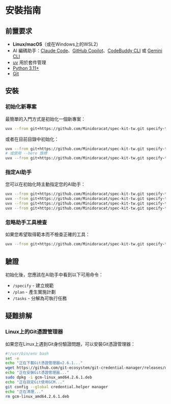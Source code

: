 # 安裝指南

## 前置要求

- **Linux/macOS**（或在Windows上的WSL2）
- AI 編碼助手：[Claude Code](https://www.anthropic.com/claude-code)、[GitHub Copilot](https://code.visualstudio.com/)、[CodeBuddy CLI](https://www.codebuddy.ai/cli) 或 [Gemini CLI](https://github.com/google-gemini/gemini-cli)
- [uv](https://docs.astral.sh/uv/) 用於套件管理
- [Python 3.11+](https://www.python.org/downloads/)
- [Git](https://git-scm.com/downloads)

## 安裝

### 初始化新專案

最簡單的入門方式是初始化一個新專案：

```bash
uvx --from git+https://github.com/Minidoracat/spec-kit-tw.git specify-tw init <PROJECT_NAME>
```

或者在目前目錄中初始化：

```bash
uvx --from git+https://github.com/Minidoracat/spec-kit-tw.git specify-tw init .
# 或使用 --here 旗標
uvx --from git+https://github.com/Minidoracat/spec-kit-tw.git specify-tw init --here
```

### 指定AI助手

您可以在初始化時主動指定您的AI助手：

```bash
uvx --from git+https://github.com/Minidoracat/spec-kit-tw.git specify-tw init <project_name> --ai claude
uvx --from git+https://github.com/Minidoracat/spec-kit-tw.git specify-tw init <project_name> --ai gemini
uvx --from git+https://github.com/Minidoracat/spec-kit-tw.git specify-tw init <project_name> --ai copilot
uvx --from git+https://github.com/Minidoracat/spec-kit-tw.git specify-tw init <project_name> --ai codebuddy
```

### 忽略助手工具檢查

如果您希望取得範本而不檢查正確的工具：

```bash
uvx --from git+https://github.com/Minidoracat/spec-kit-tw.git specify-tw init <project_name> --ai claude --ignore-agent-tools
```

## 驗證

初始化後，您應該在AI助手中看到以下可用命令：
- `/specify` - 建立規範
- `/plan` - 產生實施計劃
- `/tasks` - 分解為可執行任務

## 疑難排解

### Linux上的Git憑證管理器

如果您在Linux上遇到Git身份驗證問題，可以安裝Git憑證管理器：

```bash
#!/usr/bin/env bash
set -e
echo "正在下載Git憑證管理器v2.6.1..."
wget https://github.com/git-ecosystem/git-credential-manager/releases/download/v2.6.1/gcm-linux_amd64.2.6.1.deb
echo "正在安裝Git憑證管理器..."
sudo dpkg -i gcm-linux_amd64.2.6.1.deb
echo "正在設定Git使用GCM..."
git config --global credential.helper manager
echo "正在清理..."
rm gcm-linux_amd64.2.6.1.deb
```
